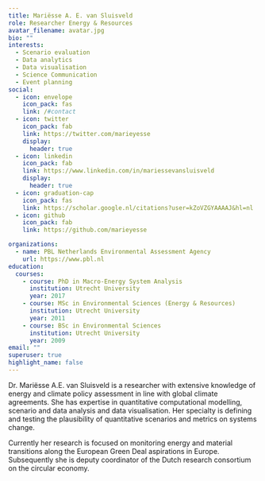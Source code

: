 ```yaml
---
title: Mariësse A. E. van Sluisveld
role: Researcher Energy & Resources
avatar_filename: avatar.jpg
bio: ""
interests:
  - Scenario evaluation
  - Data analytics
  - Data visualisation
  - Science Communication
  - Event planning
social:
  - icon: envelope
    icon_pack: fas
    link: /#contact
  - icon: twitter
    icon_pack: fab
    link: https://twitter.com/marieyesse
    display:
      header: true
  - icon: linkedin
    icon_pack: fab
    link: https://www.linkedin.com/in/mariessevansluisveld
    display:
      header: true
  - icon: graduation-cap
    icon_pack: fas
    link: https://scholar.google.nl/citations?user=kZoVZGYAAAAJ&hl=nl
  - icon: github
    icon_pack: fab
    link: https://github.com/marieyesse

organizations:
  - name: PBL Netherlands Environmental Assessment Agency
    url: https://www.pbl.nl
education:
  courses:
    - course: PhD in Macro-Energy System Analysis
      institution: Utrecht University
      year: 2017
    - course: MSc in Environmental Sciences (Energy & Resources)
      institution: Utrecht University
      year: 2011
    - course: BSc in Environmental Sciences
      institution: Utrecht University
      year: 2009      
email: ""
superuser: true
highlight_name: false
---
```

<!--StartFragment-->

Dr. Mariësse A.E. van Sluisveld is a researcher with extensive knowledge of energy and climate policy assessment in line with global climate agreements. She has expertise in quantitative computational modelling, scenario and data analysis and data visualisation. Her specialty is defining and testing the plausibility of quantitative scenarios and metrics on systems change.

Currently her research is focused on monitoring energy and material transitions along the European Green Deal aspirations in Europe. Subsequently she is deputy coordinator of the Dutch research consortium on the circular economy. 

<!--EndFragment-->